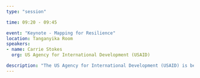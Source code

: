 ```yaml
---
type: "session"

time: 09:20 - 09:45

event: "Keynote - Mapping for Resilience"
location: Tanganyika Room
speakers:
- name: Carrie Stokes
  org: US Agency for International Development (USAID)

description: "The US Agency for International Development (USAID) is beginning to incorporate geospatial information as part of its decision-making. New map data created in OSM is affecting international development programs in Africa, Asia, and Latin America. This presentation will highlight how geodata is being used for USAID projects related to health, post-conflict zones, education, and more."
---
```

